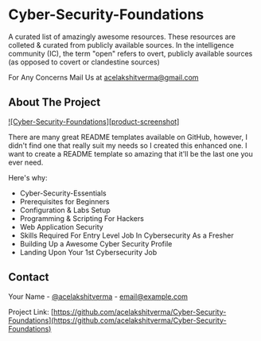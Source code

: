 # Cyber-Security-Foundations


A curated list of amazingly awesome resources. These resources are colleted & curated from publicly available sources. 
In the intelligence community (IC), the term "open" refers to overt, publicly available sources (as opposed to covert or clandestine sources)


For Any Concerns Mail Us at acelakshitverma@gmail.com

</p>



<!-- ABOUT THE PROJECT -->
## About The Project

[![Cyber-Security-Foundations][product-screenshot]](https://example.com)

There are many great README templates available on GitHub, however, I didn't find one that really suit my needs so I created this enhanced one. I want to create a README template so amazing that it'll be the last one you ever need.

Here's why:
* Cyber-Security-Essentials
* Prerequisites for Beginners
* Configuration & Labs Setup
* Programming & Scripting For Hackers
* Web Application Security 
* Skills Required For Entry Level Job In Cybersecurity As a Fresher
* Building Up a Awesome Cyber Security Profile
* Landing Upon Your 1st Cybersecurity Job



<!-- CONTACT -->
## Contact

Your Name - [@acelakshitverma](https://twitter.com/your_acelakshitverma) - email@example.com

Project Link: [https://github.com/acelakshitverma/Cyber-Security-Foundations](https://github.com/acelakshitverma/Cyber-Security-Foundations)

